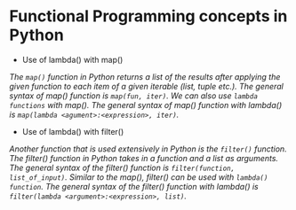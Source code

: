 # Functional Programming concepts in Python

* Use of lambda() with map()

*The `map()` function in Python returns a list of the results after applying the given function to each item of a given iterable (list, tuple etc.). The general syntax of map() function is `map(fun, iter)`. We can also use `lambda functions` with map(). The general syntax of map() function with lambda() is `map(lambda <agument>:<expression>, iter)`.*


* Use of lambda() with filter()

*Another function that is used extensively in Python is the `filter()` function. The filter() function in Python takes in a function and a list as arguments. The general syntax of the filter() function is `filter(function, list_of_input)`. Similar to the map(), filter() can be used with `lambda() function`. The general syntax of the filter() function with lambda() is `filter(lambda <argument>:<expression>, list)`.*
